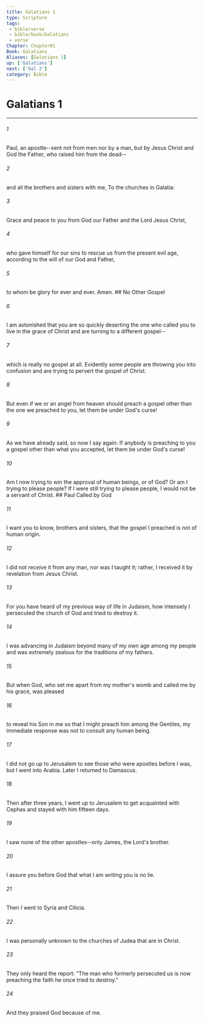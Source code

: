 ```yaml
---
title: Galatians 1
type: Scripture
tags:
 - bible/verse
 - bible/book/Galatians
 - verse
Chapter: Chapter01
Book: Galatians
Aliases: [Galatians 1]
up: ['Galatians']
next: ['Gal 2']
category: Bible
---
```

# Galatians 1

***


###### 1 
Paul, an apostle--sent not from men nor by a man, but by Jesus Christ and God the Father, who raised him from the dead-- 

###### 2 
and all the brothers and sisters with me, To the churches in Galatia: 

###### 3 
Grace and peace to you from God our Father and the Lord Jesus Christ, 

###### 4 
who gave himself for our sins to rescue us from the present evil age, according to the will of our God and Father, 

###### 5 
to whom be glory for ever and ever. Amen. ## No Other Gospel 

###### 6 
I am astonished that you are so quickly deserting the one who called you to live in the grace of Christ and are turning to a different gospel-- 

###### 7 
which is really no gospel at all. Evidently some people are throwing you into confusion and are trying to pervert the gospel of Christ. 

###### 8 
But even if we or an angel from heaven should preach a gospel other than the one we preached to you, let them be under God's curse! 

###### 9 
As we have already said, so now I say again: If anybody is preaching to you a gospel other than what you accepted, let them be under God's curse! 

###### 10 
Am I now trying to win the approval of human beings, or of God? Or am I trying to please people? If I were still trying to please people, I would not be a servant of Christ. ## Paul Called by God 

###### 11 
I want you to know, brothers and sisters, that the gospel I preached is not of human origin. 

###### 12 
I did not receive it from any man, nor was I taught it; rather, I received it by revelation from Jesus Christ. 

###### 13 
For you have heard of my previous way of life in Judaism, how intensely I persecuted the church of God and tried to destroy it. 

###### 14 
I was advancing in Judaism beyond many of my own age among my people and was extremely zealous for the traditions of my fathers. 

###### 15 
But when God, who set me apart from my mother's womb and called me by his grace, was pleased 

###### 16 
to reveal his Son in me so that I might preach him among the Gentiles, my immediate response was not to consult any human being. 

###### 17 
I did not go up to Jerusalem to see those who were apostles before I was, but I went into Arabia. Later I returned to Damascus. 

###### 18 
Then after three years, I went up to Jerusalem to get acquainted with Cephas and stayed with him fifteen days. 

###### 19 
I saw none of the other apostles--only James, the Lord's brother. 

###### 20 
I assure you before God that what I am writing you is no lie. 

###### 21 
Then I went to Syria and Cilicia. 

###### 22 
I was personally unknown to the churches of Judea that are in Christ. 

###### 23 
They only heard the report: "The man who formerly persecuted us is now preaching the faith he once tried to destroy." 

###### 24 
And they praised God because of me. 
